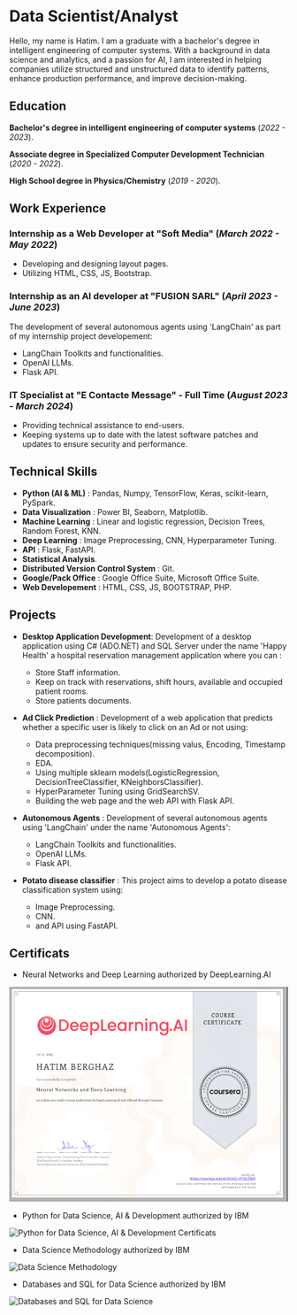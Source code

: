 # Data Scientist/Analyst

Hello, my name is Hatim. I am a graduate with a bachelor's degree in intelligent engineering of computer systems. With a background in data science and analytics, and a passion for AI, I am interested in helping companies utilize structured and unstructured data to identify patterns, enhance production performance, and improve decision-making.

## Education

**Bachelor's degree in intelligent engineering of computer systems** (_2022 - 2023_).

**Associate degree in Specialized Computer Development Technician** (_2020 - 2022_).

**High School degree in Physics/Chemistry** (_2019 - 2020_).

## Work Experience

### Internship as a Web Developer at "Soft Media" (_March 2022 - May 2022_)
- Developing and designing layout pages.
- Utilizing HTML, CSS, JS, Bootstrap.

### Internship as an AI developer at "FUSION SARL" (_April 2023 - June 2023_)
The development of several autonomous agents using 'LangChain' as part of my internship project developement:
  - LangChain Toolkits and functionalities.
  - OpenAI LLMs.
  - Flask API.

### IT Specialist at "E Contacte Message" - Full Time (_August 2023 - March 2024_)
- Providing technical assistance to end-users.
- Keeping systems up to date with the latest software patches and updates to ensure security and performance.

## Technical Skills
- **Python (AI & ML)** : Pandas, Numpy, TensorFlow, Keras, scikit-learn, PySpark.
- **Data Visualization** : Power BI, Seaborn, Matplotlib.
- **Machine Learning** : Linear and logistic regression, Decision Trees, Random Forest, KNN.
- **Deep Learning** : Image Preprocessing, CNN, Hyperparameter Tuning.
- **API** : Flask, FastAPI.
- **Statistical Analysis**.
- **Distributed Version Control System** : Git.
- **Google/Pack Office** : Google Office Suite, Microsoft Office Suite.
- **Web Developement** : HTML, CSS, JS, BOOTSTRAP, PHP.

## Projects
- **Desktop Application Development**: Development of a desktop application using C# (ADO.NET) and SQL Server under the name 'Happy Health' a hospital reservation management application where you can :
    - Store Staff information.
    - Keep on track with reservations, shift hours, available and occupied patient rooms.
    - Store patients documents.
    
- **Ad Click Prediction** : Development of a web application that predicts whether a specific user is likely to click on an Ad or not using:
    - Data preprocessing techniques(missing valus, Encoding, Timestamp decomposition).
    - EDA.
    - Using multiple sklearn models(LogisticRegression, DecisionTreeClassifier, KNeighborsClassifier).
    - HyperParameter Tuning using GridSearchSV.
    - Building the web page and the web API with Flask API.

- **Autonomous Agents** : Development of several autonomous agents using 'LangChain' under the name 'Autonomous Agents':
  - LangChain Toolkits and functionalities.
  - OpenAI LLMs.
  - Flask API.

- **Potato disease classifier** : This project aims to develop a potato disease classification system using:
  - Image Preprocessing.
  - CNN.
  - and API using FastAPI.

## Certificats
- Neural Networks and Deep Learning authorized by DeepLearning.AI

![NN and DL Certificats](/assets/img/Certificat1.png)

- Python for Data Science, AI & Development authorized by IBM

![Python for Data Science, AI & Development Certificats](/assets/img/Certificat2.png)

- Data Science Methodology authorized by IBM

![Data Science Methodology](/assets/img/Certificat3.png)

- Databases and SQL for Data Science  authorized by IBM

![Databases and SQL for Data Science ](/assets/img/Certificat4.png)

